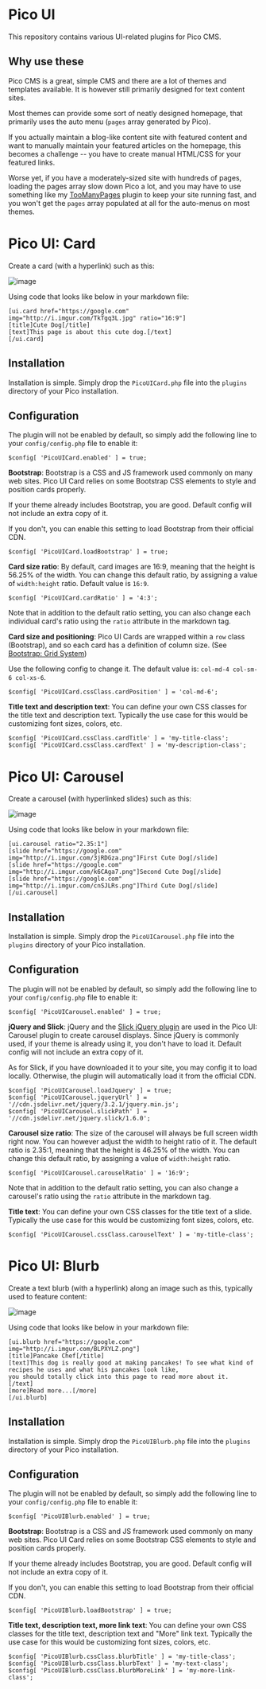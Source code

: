 # Pico UI

This repository contains various UI-related plugins for Pico CMS.

## Why use these

Pico CMS is a great, simple CMS and there are a lot of themes and templates available. It is however
still primarily designed for text content sites.

Most themes can provide some sort of neatly designed homepage, that primarily uses the auto menu
(`pages` array generated by Pico).

If you actually maintain a blog-like content site with featured content and want to manually maintain
your featured articles on the homepage, this becomes a challenge -- you have to create manual HTML/CSS
for your featured links.

Worse yet, if you have a moderately-sized site with hundreds of pages, loading the pages array slow
down Pico a lot, and you may have to use something like my [TooManyPages](https://github.com/bigicoin/PicoTooManyPages)
plugin to keep your site running fast, and you won't get the `pages` array populated at all for the
auto-menus on most themes.

# Pico UI: Card

Create a card (with a hyperlink) such as this:

![image](https://cloud.githubusercontent.com/assets/5854176/24847145/fc8b6728-1d73-11e7-9f25-11b93a3ae564.png)

Using code that looks like below in your markdown file:

```
[ui.card href="https://google.com" img="http://i.imgur.com/TkTgq3L.jpg" ratio="16:9"]
[title]Cute Dog[/title]
[text]This page is about this cute dog.[/text]
[/ui.card]
```

## Installation

Installation is simple. Simply drop the `PicoUICard.php` file into the `plugins` directory of your Pico installation.

## Configuration

The plugin will not be enabled by default, so simply add the following line to your
`config/config.php` file to enable it:

```
$config[ 'PicoUICard.enabled' ] = true;
```

**Bootstrap**: Bootstrap is a CSS and JS framework used commonly on many web sites. Pico UI Card relies on
some Bootstrap CSS elements to style and position cards properly.

If your theme already includes Bootstrap, you are good. Default config will not include an extra copy of it.

If you don't, you can enable this setting to load Bootstrap from their official CDN.

```
$config[ 'PicoUICard.loadBootstrap' ] = true;
```

**Card size ratio**: By default, card images are 16:9, meaning that the height is 56.25% of the width. You
can change this default ratio, by assigning a value of `width:height` ratio. Default value is `16:9`.

```
$config[ 'PicoUICard.cardRatio' ] = '4:3';
```

Note that in addition to the default ratio setting, you can also change each individual card's ratio using
the `ratio` attribute in the markdown tag.

**Card size and positioning**: Pico UI Cards are wrapped within a `row` class (Bootstrap), and so each card
has a definition of column size. (See [Bootstrap: Grid System](http://getbootstrap.com/css/#grid))

Use the following config to change it. The default value is: `col-md-4 col-sm-6 col-xs-6`.

```
$config[ 'PicoUICard.cssClass.cardPosition' ] = 'col-md-6';
```

**Title text and description text**: You can define your own CSS classes for the title text and description text.
Typically the use case for this would be customizing font sizes, colors, etc.

```
$config[ 'PicoUICard.cssClass.cardTitle' ] = 'my-title-class';
$config[ 'PicoUICard.cssClass.cardText' ] = 'my-description-class';
```

# Pico UI: Carousel

Create a carousel (with hyperlinked slides) such as this:

![image](https://cloud.githubusercontent.com/assets/5854176/25067283/5ae21d02-21f3-11e7-8fbd-cdbea0038bde.png)

Using code that looks like below in your markdown file:

```
[ui.carousel ratio="2.35:1"]
[slide href="https://google.com" img="http://i.imgur.com/3jRDGza.png"]First Cute Dog[/slide]
[slide href="https://google.com" img="http://i.imgur.com/k6CAga7.png"]Second Cute Dog[/slide]
[slide href="https://google.com" img="http://i.imgur.com/cnSJLRs.png"]Third Cute Dog[/slide]
[/ui.carousel]
```

## Installation

Installation is simple. Simply drop the `PicoUICarousel.php` file into the `plugins` directory of your Pico installation.

## Configuration

The plugin will not be enabled by default, so simply add the following line to your
`config/config.php` file to enable it:

```
$config[ 'PicoUICarousel.enabled' ] = true;
```

**jQuery and Slick**: jQuery and the [Slick jQuery plugin](https://github.com/kenwheeler/slick/) are used in
the Pico UI: Carousel plugin to create carousel displays. Since jQuery is commonly used, if your theme is
already using it, you don't have to load it. Default config will not include an extra copy of it.

As for Slick, if you have downloaded it to your site, you may config it to load locally. Otherwise, the plugin
will automatically load it from the official CDN.

```
$config[ 'PicoUICarousel.loadJquery' ] = true;
$config[ 'PicoUICarousel.jqueryUrl' ] = '//cdn.jsdelivr.net/jquery/3.2.1/jquery.min.js';
$config[ 'PicoUICarousel.slickPath' ] = '//cdn.jsdelivr.net/jquery.slick/1.6.0';
```

**Carousel size ratio**: The size of the carousel will always be full screen width right now. You can however
adjust the width to height ratio of it. The default ratio is 2.35:1, meaning that the height is 46.25% of
the width. You can change this default ratio, by assigning a value of `width:height` ratio.

```
$config[ 'PicoUICarousel.carouselRatio' ] = '16:9';
```

Note that in addition to the default ratio setting, you can also change a carousel's ratio using
the `ratio` attribute in the markdown tag.

**Title text**: You can define your own CSS classes for the title text of a slide. Typically the use case for
this would be customizing font sizes, colors, etc.

```
$config[ 'PicoUICarousel.cssClass.carouselText' ] = 'my-title-class';
```

# Pico UI: Blurb

Create a text blurb (with a hyperlink) along an image such as this, typically used to feature content:

![image](https://cloud.githubusercontent.com/assets/5854176/26037599/8c90361c-38ab-11e7-9465-d7ab5928ff92.png)

Using code that looks like below in your markdown file:

```
[ui.blurb href="https://google.com" img="http://i.imgur.com/BLPXYLZ.png"] 
[title]Pancake Chef[/title] 
[text]This dog is really good at making pancakes! To see what kind of recipes he uses and what his pancakes look like,
you should totally click into this page to read more about it.
[/text] 
[more]Read more...[/more]
[/ui.blurb] 
```

## Installation

Installation is simple. Simply drop the `PicoUIBlurb.php` file into the `plugins` directory of your Pico installation.

## Configuration

The plugin will not be enabled by default, so simply add the following line to your
`config/config.php` file to enable it:

```
$config[ 'PicoUIBlurb.enabled' ] = true;
```

**Bootstrap**: Bootstrap is a CSS and JS framework used commonly on many web sites. Pico UI Card relies on
some Bootstrap CSS elements to style and position cards properly.

If your theme already includes Bootstrap, you are good. Default config will not include an extra copy of it.

If you don't, you can enable this setting to load Bootstrap from their official CDN.

```
$config[ 'PicoUIBlurb.loadBootstrap' ] = true;
```

**Title text, description text, more link text**: You can define your own CSS classes for the title text,
description text and "More" link text. Typically the use case for this would be customizing font sizes, colors, etc.

```
$config[ 'PicoUIBlurb.cssClass.blurbTitle' ] = 'my-title-class';
$config[ 'PicoUIBlurb.cssClass.blurbText' ] = 'my-text-class';
$config[ 'PicoUIBlurb.cssClass.blurbMoreLink' ] = 'my-more-link-class';
```
